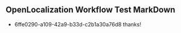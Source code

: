 ## OpenLocalization Workflow Test MarkDown
* 6ffe0290-a109-42a9-b33d-c2b1a30a76d8 thanks!

<!--HONumber=Sep16_HO1-->


